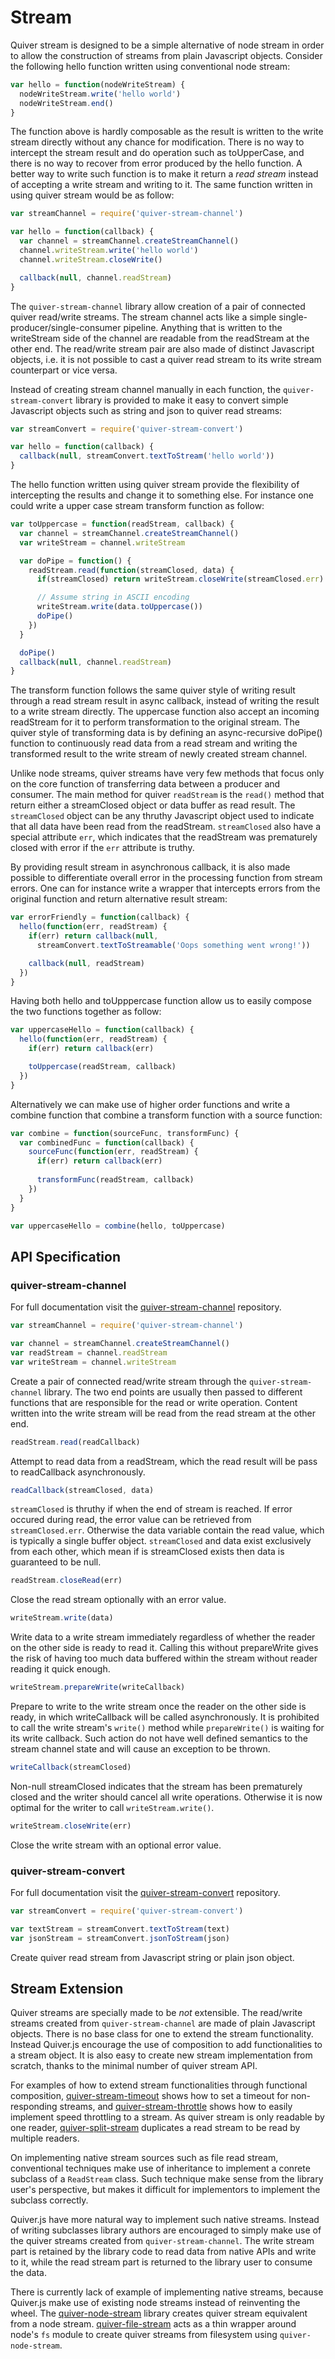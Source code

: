
Stream
======

Quiver stream is designed to be a simple alternative of node stream in order to allow the construction of streams from plain Javascript objects. Consider the following hello function written using conventional node stream:

```javascript
var hello = function(nodeWriteStream) {
  nodeWriteStream.write('hello world')
  nodeWriteStream.end()
}
```

The function above is hardly composable as the result is written to the write stream directly without any chance for modification. There is no way to intercept the stream result and do operation such as toUpperCase, and there is no way to recover from error produced by the hello function. A better way to write such function is to make it return a _read stream_ instead of accepting a write stream and writing to it. The same function written in using quiver stream would be as follow:

```javascript
var streamChannel = require('quiver-stream-channel')

var hello = function(callback) {
  var channel = streamChannel.createStreamChannel()
  channel.writeStream.write('hello world')
  channel.writeStream.closeWrite()

  callback(null, channel.readStream)
}
```

The `quiver-stream-channel` library allow creation of a pair of connected quiver read/write streams. The stream channel acts like a simple single-producer/single-consumer pipeline. Anything that is written to the writeStream side of the channel are readable from the readStream at the other end. The read/write stream pair are also made of distinct Javascript objects, i.e. it is not possible to cast a quiver read stream to its write stream counterpart or vice versa.

Instead of creating stream channel manually in each function, the `quiver-stream-convert` library is provided to make it easy to convert simple Javascript objects such as string and json to quiver read streams:

```javascript
var streamConvert = require('quiver-stream-convert')

var hello = function(callback) {
  callback(null, streamConvert.textToStream('hello world'))
}
```

The hello function written using quiver stream provide the flexibility of intercepting the results and change it to something else. For instance one could write a upper case stream transform function as follow:

```javascript
var toUppercase = function(readStream, callback) {
  var channel = streamChannel.createStreamChannel()
  var writeStream = channel.writeStream

  var doPipe = function() {
    readStream.read(function(streamClosed, data) {
      if(streamClosed) return writeStream.closeWrite(streamClosed.err)

      // Assume string in ASCII encoding
      writeStream.write(data.toUppercase())
      doPipe()
    })
  }

  doPipe()
  callback(null, channel.readStream)
}
```

The transform function follows the same quiver style of writing result through a read stream result in async callback, instead of writing the result to a write stream directly. The uppercase function also accept an incoming readStream for it to perform transformation to the original stream. The quiver style of transforming data is by defining an async-recursive doPipe() function to continuously read data from a read stream and writing the transformed result to the write stream of newly created stream channel.

Unlike node streams, quiver streams have very few methods that focus only on the core function of transferring data between a producer and consumer. The main method for quiver `readStream` is the `read()` method that return either a streamClosed object or data buffer as read result. The `streamClosed` object can be any thruthy Javascript object used to indicate that all data have been read from the readStream. `streamClosed` also have a special attribute `err`, which indicates that the readStream was prematurely closed with error if the `err` attribute is truthy.

By providing result stream in asynchronous callback, it is also made possible to differentiate overall error in the processing function from stream errors. One can for instance write a wrapper that intercepts errors from the original function and return alternative result stream:

```javascript
var errorFriendly = function(callback) {
  hello(function(err, readStream) {
    if(err) return callback(null, 
      streamConvert.textToStreamable('Oops something went wrong!'))

    callback(null, readStream)
  })
}
```

Having both hello and toUpppercase function allow us to easily compose the two functions together as follow:

```javascript
var uppercaseHello = function(callback) {
  hello(function(err, readStream) {
    if(err) return callback(err)

    toUppercase(readStream, callback)
  })
}
```

Alternatively we can make use of higher order functions and write a combine function that combine a transform function with a source function:

```javascript
var combine = function(sourceFunc, transformFunc) {
  var combinedFunc = function(callback) {
    sourceFunc(function(err, readStream) {
      if(err) return callback(err)
      
      transformFunc(readStream, callback)  
    })
  }
}

var uppercaseHello = combine(hello, toUppercase)
```


## API Specification

### quiver-stream-channel

For full documentation visit the [quiver-stream-channel](https://github.com/quiverjs/stream-channel) repository.

```javascript
var streamChannel = require('quiver-stream-channel')

var channel = streamChannel.createStreamChannel()
var readStream = channel.readStream
var writeStream = channel.writeStream
```

Create a pair of connected read/write stream through the `quiver-stream-channel` library. The two end points are usually then passed to different functions that are responsible for the read or write operation. Content written into the write stream will be read from the read stream at the other end.


```javascript
readStream.read(readCallback)
```

Attempt to read data from a readStream, which the read result will be pass to readCallback asynchronously.


```javascript
readCallback(streamClosed, data)
```

`streamClosed` is thruthy if when the end of stream is reached. If error occured during read, the error value can be retrieved from `streamClosed.err`. Otherwise the data variable contain the read value, which is typically a single buffer object. `streamClosed` and data exist exclusively from each other, which mean if is streamClosed exists then data is guaranteed to be null.


```javascript
readStream.closeRead(err)
```

Close the read stream optionally with an error value.


```javascript
writeStream.write(data)
```

Write data to a write stream immediately regardless of whether the reader on the other side is ready to read it. Calling this without prepareWrite gives the risk of having too much data buffered within the stream without reader reading it quick enough.


```javascript
writeStream.prepareWrite(writeCallback)
```

Prepare to write to the write stream once the reader on the other side is ready, in which writeCallback will be called asynchronously. It is prohibited to call the write stream's `write()` method while `prepareWrite()` is waiting for its write callback. Such action do not have well defined semantics to the stream channel state and will cause an exception to be thrown.


```javascript
writeCallback(streamClosed)
```

Non-null streamClosed indicates that the stream has been prematurely closed and the writer should cancel all write operations. Otherwise it is now optimal for the writer to call `writeStream.write()`.


```javascript
writeStream.closeWrite(err)
```

Close the write stream with an optional error value.


### quiver-stream-convert

For full documentation visit the [quiver-stream-convert](https://github.com/quiverjs/stream-convert) repository.

```javascript
var streamConvert = require('quiver-stream-convert')

var textStream = streamConvert.textToStream(text)
var jsonStream = streamConvert.jsonToStream(json)

```

Create quiver read stream from Javascript string or plain json object.


## Stream Extension

Quiver streams are specially made to be _not_ extensible. The read/write streams created from `quiver-stream-channel` are made of plain Javascript objects. There is no base class for one to extend the stream functionality. Instead Quiver.js encourage the use of composition to add functionalities to a stream object. It is also easy to create new stream implementation from scratch, thanks to the minimal number of quiver stream API.

For examples of how to extend stream functionalities through functional composition, [quiver-stream-timeout](https://github.com/quiverjs/stream-timeout) shows how to set a timeout for non-responding streams, and [quiver-stream-throttle](https://github.com/quiverjs/stream-throttle) shows how to easily implement speed throttling to a stream. As quiver stream is only readable by one reader, [quiver-split-stream](https://github.com/quiverjs/split-stream) duplicates a read stream to be read by multiple readers.

On implementing native stream sources such as file read stream, conventional techniques make use of inheritance to implement a conrete subclass of a `ReadStream` class. Such technique make sense from the library user's perspective, but makes it difficult for implementors to implement the subclass correctly. 

Quiver.js have more natural way to implement such native streams. Instead of writing subclasses library authors are encouraged to simply make use of the quiver streams created from `quiver-stream-channel`. The write stream part is retained by the library code to read data from native APIs and write to it, while the read stream part is returned to the library user to consume the data.

There is currently lack of example of implementing native streams, because Quiver.js make use of existing node streams instead of reinventing the wheel. The [quiver-node-stream](https://github.com/quiverjs/node-stream) library creates quiver stream equivalent from a node stream. [quiver-file-stream](https://github.com/quiverjs/file-stream) acts as a thin wrapper around node's `fs` module to create quiver streams from filesystem using `quiver-node-stream`.
